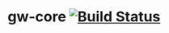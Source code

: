 gw-core [![Build Status](https://travis-ci.org/GraphWalker/gw-core.svg?branch=master)](https://travis-ci.org/GraphWalker/gw-core)
=======
